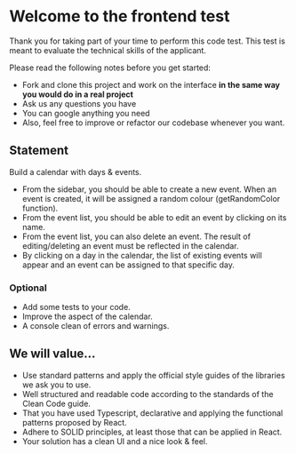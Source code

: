 # Welcome to the frontend test
Thank you for taking part of your time to perform this code test. This test is meant to evaluate the technical skills of the applicant. 

Please read the following notes before you get started:
- Fork and clone this project and work on the interface **in the same way you would do in a real project**
- Ask us any questions you have
- You can google anything you need
- Also, feel free to improve or refactor our codebase whenever you want.

## Statement

Build a calendar with days & events.

- From the sidebar, you should be able to create a new event. When an event is created, it will be assigned a random colour (getRandomColor function).
- From the event list, you should be able to edit an event by clicking on its name.
- From the event list, you can also delete an event. The result of editing/deleting an event must be reflected in the calendar.
- By clicking on a day in the calendar, the list of existing events will appear and an event can be assigned to that specific day.

### Optional

- Add some tests to your code.
- Improve the aspect of the calendar.
- A console clean of errors and warnings. 

## We will value...

- Use standard patterns and apply the official style guides of the libraries we ask you to use.
- Well structured and readable code according to the standards of the Clean Code guide.
- That you have used Typescript, declarative and applying the functional patterns proposed by React.
- Adhere to SOLID principles, at least those that can be applied in React.
- Your solution has a clean UI and a nice look & feel.

